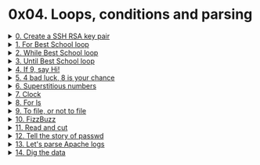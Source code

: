 # 0x04. Loops, conditions and parsing 


<details>
<summary><a href="./0-RSA_public_key.pub">0. Create a SSH RSA key pair</a></summary><br>
<a href='https://postimages.org/' target='_blank'><img src='https://i.postimg.cc/HkVtBRMg/image.png' border='0' alt='image'/></a><br>
<ul>
  <li>Links from screenshot
  <ul>
      <li><a href="https://askubuntu.com/questions/61557/how-do-i-set-up-ssh-authentication-keys">Linux and Mac OS users</a></li>
      <li><a href="https://docs.rackspace.com/support/how-to/generating-rsa-keys-with-ssh-puttygen/">Windows users</a></li>
      <li><a href="https://www.youtube.com/watch?v=iuqXFC_qIvA&t=46s">data centers</a></li>
  </ul>
  </li>
</ul>
</details>

<details>
<summary><a href="./1-for_best_school">1. For Best School loop</a></summary><br>
<a href='https://postimages.org/' target='_blank'><img src='https://i.postimg.cc/XYvX60Nr/image.png' border='0' alt='image'/></a>
</details>

<details>
<summary><a href="./2-while_best_school">2. While Best School loop</a></summary><br>
<a href='https://postimages.org/' target='_blank'><img src='https://i.postimg.cc/KcfDJy01/image.png' border='0' alt='image'/></a>
</details>

<details>
<summary><a href="./3-until_best_school">3. Until Best School loop</a></summary><br>
<a href='https://postimages.org/' target='_blank'><img src='https://i.postimg.cc/y8jvVtx4/image.png' border='0' alt='image'/></a>
</details>

<details>
<summary><a href="./4-if_9_say_hi">4. If 9, say Hi!</a></summary><br>
<a href='https://postimages.org/' target='_blank'><img src='https://i.postimg.cc/vBCCykBL/image.png' border='0' alt='image'/></a>
</details>

<details>
<summary><a href="./5-4_bad_luck_8_is_your_chance">5. 4 bad luck, 8 is your chance</a></summary><br>
<a href='https://postimages.org/' target='_blank'><img src='https://i.postimg.cc/SxMkcYGF/image.png' border='0' alt='image'/></a><br>
<ul>
  <li>Links from screenshot
  <ul>
      <li><a href="https://freakonomics.com/2006/07/05/lucky-8s-in-china/">8 in the Chinese culture</a></li>
      <li><a href="https://en.wikipedia.org/wiki/Chinese_numerology#Four">4 in the Chinese culture</a></li>
  </ul>
  </li>
</ul>
</details>

<details>
<summary><a href="./6-superstitious_numbers">6. Superstitious numbers</a></summary><br>
<a href='https://postimages.org/' target='_blank'><img src='https://i.postimg.cc/XvHdRPT0/image.png' border='0' alt='image'/></a>
</details>

<details>
<summary><a href="./7-clock">7. Clock</a></summary><br>
<a href='https://postimages.org/' target='_blank'><img src='https://i.postimg.cc/YqRc5vMR/image.png' border='0' alt='image'/></a>
</details>

<details>
<summary><a href="./8-for_ls">8. For ls</a></summary><br>
<a href='https://postimages.org/' target='_blank'><img src='https://i.postimg.cc/wjzrjgTv/image.png' border='0' alt='image'/></a>
</details>

<details>
<summary><a href="./9-to_file_or_not_to_file">9. To file, or not to file</a></summary><br>
<a href='https://postimages.org/' target='_blank'><img src='https://i.postimg.cc/RFwsBY5f/image.png' border='0' alt='image'/></a>
</details>

<details>
<summary><a href="./10-fizzbuzz">10. FizzBuzz</a></summary><br>
<a href='https://postimages.org/' target='_blank'><img src='https://i.postimg.cc/85bsJLq3/image.png' border='0' alt='image'/></a>
</details>

<details>
<summary><a href="./100-read_and_cut">11. Read and cut</a></summary><br>
<a href='https://postimages.org/' target='_blank'><img src='https://i.postimg.cc/FHQyLVqF/image.png' border='0' alt='image'/></a>
</details>

<details>
<summary><a href="./101-tell_the_story_of_passwd">12. Tell the story of passwd</a></summary><br>
<a href='https://postimages.org/' target='_blank'><img src='https://i.postimg.cc/g0vNZG3x/image.png' border='0' alt='image'/></a>
<ul>
  <li>Links from screenshot
  <ul>
      <li><a href="https://www.cyberciti.biz/faq/understanding-etcpasswd-file-format/">Understanding /etc/passwd</a></li>
      <li><a href="https://tldp.org/LDP/abs/html/internalvariables.html">IFS (internal field separator)</a></li>
  </ul>
  </li>
</ul>
</details>

<details>
<summary><a href="./102-lets_parse_apache_logs">13. Let's parse Apache logs</a></summary><br>
<a href='https://postimg.cc/rDm2Zg6H' target='_blank'><img src='https://i.postimg.cc/P5bfxFSd/image.png' border='0' alt='image'/></a>
<ul>
  <li>Links from screenshot
  <ul>
      <li><a href="https://en.wikipedia.org/wiki/Apache_HTTP_Server">Apache HTTP Server</a></li>
      <li><a href="https://en.wikipedia.org/wiki/List_of_HTTP_status_codes">HTTP status codes</a></li>
      <li><a href="https://www.the-art-of-web.com/system/logs/">System: Analyzing Apache log Files</a></li>
  </ul>
  </li>
</ul>
</details>

<details>
<summary><a href="./103-dig_the-data">14. Dig the data</a></summary><br>
<a href='https://postimages.org/' target='_blank'><img src='https://i.postimg.cc/T2WBc5gs/image.png' border='0' alt='image'/></a>
</details>
